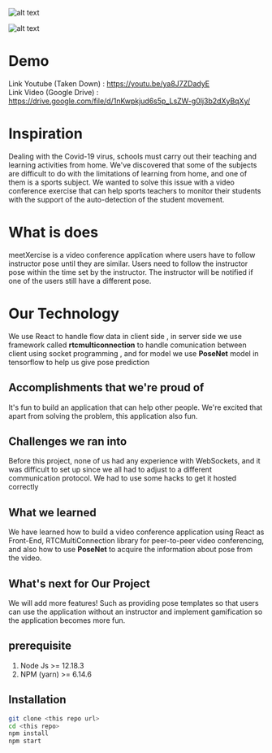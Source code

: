 

![alt text][logo]

[logo]: https://ik.imagekit.io/nwiq66cx3pvsy/Group_3.png "Logo Title Text 2"

![alt text][pict]

[pict]: https://ik.imagekit.io/nwiq66cx3pvsy/messageImage_1597539880359.jpg

# Demo
Link Youtube (Taken Down) : https://youtu.be/ya8J7ZDadyE <br />
Link Video (Google Drive) : https://drive.google.com/file/d/1nKwpkjud6s5p_LsZW-g0lj3b2dXyBqXy/

# Inspiration
Dealing with the Covid-19 virus, schools must carry out their teaching and learning activities from home. We've discovered that some of the subjects are difficult to do with the limitations of learning from home, and one of them is a sports subject. We wanted to solve this issue with a video conference exercise that can help sports teachers to monitor their students with the support of the auto-detection of the student movement.

# What is does
meetXercise is a video conference application where users have to follow instructor pose until they are similar. Users need to follow the instructor pose within the time set by the instructor. The instructor will be notified if one of the users still have a different pose.

# Our Technology
We use React to handle flow data in  client side , in server side we use framework called **rtcmulticonnection** to handle comunication between client using socket programming , and for model we use **PoseNet** model in tensorflow to help us give pose prediction

## Accomplishments that we're proud of
It's fun to build an application that can help other people. We're excited that apart from solving the problem, this application also fun.

## Challenges we ran into
Before this project, none of us had any experience with WebSockets, and it was difficult to set up since we all had to adjust to a different communication protocol. We had to use some hacks to get it hosted correctly 

## What we learned
We have learned how to build a video conference application using React as Front-End, RTCMultiConnection library for peer-to-peer video conferencing, and also how to use **PoseNet** to acquire the information about pose from the video. 

## What's next for Our Project
We will add more features! Such as providing pose templates so that users can use the application without an instructor and implement gamification so the application becomes more fun.


## prerequisite
1. Node Js >= 12.18.3
2. NPM  (yarn) >= 6.14.6


## Installation

```bash
git clone <this repo url>
cd <this repo> 
npm install 
npm start 
```
